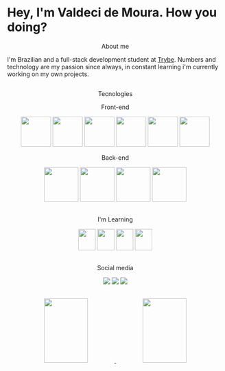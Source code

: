# Hey, I'm Valdeci de Moura. How you doing?

<p align="center">About me</p>

I'm Brazilian and a full-stack development student at [Trybe](https://www.betrybe.com/). Numbers and technology are my passion since always, in constant learning i'm currently working on my own projects.

##
<p align="center">Tecnologies</p>

<p align="center">Front-end</p>
<div align="center">
  <img src="https://cdn.jsdelivr.net/gh/devicons/devicon/icons/javascript/javascript-original.svg" height="70px" />
  <img src="https://cdn.jsdelivr.net/gh/devicons/devicon/icons/react/react-original.svg" height="70px" />
  <img src="https://cdn.jsdelivr.net/gh/devicons/devicon/icons/html5/html5-original-wordmark.svg" height="70px" />
  <img src="https://cdn.jsdelivr.net/gh/devicons/devicon/icons/css3/css3-original-wordmark.svg" height="70px" />
  <img src="https://cdn.jsdelivr.net/gh/devicons/devicon/icons/redux/redux-original.svg" height="70px" />
  <img src="https://cdn.jsdelivr.net/gh/devicons/devicon/icons/jest/jest-plain.svg" height="70px" />
</div>

<p align="center">Back-end</p>
<div align="center">
  <img src="https://cdn.jsdelivr.net/gh/devicons/devicon/icons/docker/docker-original-wordmark.svg" height="80px" />
  <img src="https://cdn.jsdelivr.net/gh/devicons/devicon/icons/mysql/mysql-original-wordmark.svg" height="80px" />
  <img src="https://cdn.jsdelivr.net/gh/devicons/devicon/icons/nodejs/nodejs-original-wordmark.svg" height="80px" />
  <img src="https://cdn.jsdelivr.net/gh/devicons/devicon/icons/mongodb/mongodb-original-wordmark.svg" height="80px" />
</div>

##

<p align="center">I'm Learning</p>
<div align="center">
  <img src="https://cdn.jsdelivr.net/gh/devicons/devicon/icons/java/java-original.svg" height="50px" width="40px" />
  <img src="https://cdn.jsdelivr.net/gh/devicons/devicon/icons/python/python-original.svg" height="50px" width="40px" />
  <img src="https://cdn.jsdelivr.net/gh/devicons/devicon/icons/nodejs/nodejs-original-wordmark.svg" height="50px" width="40px" />
  <img src="https://cdn.jsdelivr.net/gh/devicons/devicon/icons/typescript/typescript-original.svg" height="50px" width="40px" />
</div>

## 

<p align="center">Social media</p>

<div align="center">
  <a href="https://www.linkedin.com/in/valdeci97" target="_blank"><img src="https://img.icons8.com/color/48/000000/linkedin.png"/></a>
  <a href="mailto:moura97.valdeci@gmail.com" target="_blank"><img src="https://img.icons8.com/color/48/000000/gmail-new.png"/></a>
  <a><img src="https://img.icons8.com/fluency/48/000000/instagram-new.png" /></a>
</div>

##

<div align="center">
  <a href="https://github.com/Valdeci97">
  <div>
    <img
        height="150px"
        width="45%"
        src="https://github-readme-stats.vercel.app/api?username=Valdeci97&show_icons=true&include_all_commits=false&count_private=true&theme=chartreuse-dark" />
    <img
        height="150px"
        src="https://github-readme-stats.vercel.app/api/top-langs/?username=Valdeci97&layout=compact&langs_count=16&theme=chartreuse-dark"
        width="45%" />
  </div>
</div>


